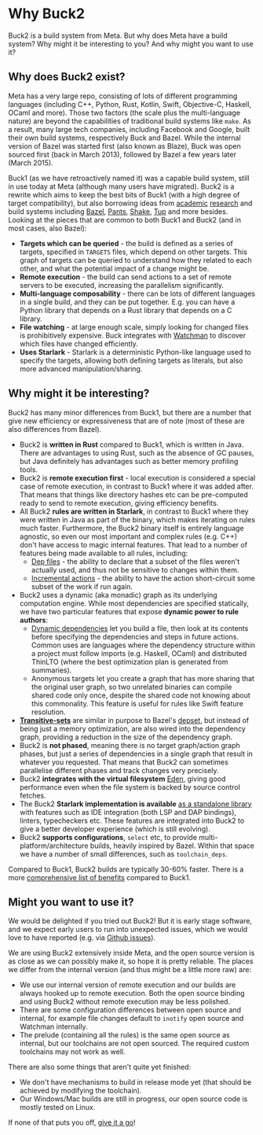 # Why Buck2

Buck2 is a build system from Meta. But why does Meta have a build system? Why might it be interesting to you? And why might you want to use it?

## Why does Buck2 exist?

Meta has a very large repo, consisting of lots of different programming languages (including C++, Python, Rust, Kotlin, Swift, Objective-C, Haskell, OCaml and more). Those two factors (the scale plus the multi-language nature) are beyond the capabilities of traditional build systems like `make`. As a result, many large tech companies, including Facebook and Google, built their own build systems, respectively Buck and Bazel. While the internal version of Bazel was started first (also known as Blaze), Buck was open sourced first (back in March 2013), followed by Bazel a few years later (March 2015).

Buck1 (as we have retroactively named it) was a capable build system, still in use today at Meta (although many users have migrated). Buck2 is a rewrite which aims to keep the best bits of Buck1 (with a high degree of target compatibility), but also borrowing ideas from [academic](https://ndmitchell.com/#shake_10_sep_2012) [research](https://ndmitchell.com/#shake_21_apr_2020) and build systems including [Bazel](https://bazel.build/), [Pants](https://www.pantsbuild.org/), [Shake](https://shakebuild.com/), [Tup](https://gittup.org/tup/) and more besides. Looking at the pieces that are common to both Buck1 and Buck2 (and in most cases, also Bazel):

* **Targets which can be queried** - the build is defined as a series of targets, specified in `TARGETS` files, which depend on other targets. This graph of targets can be queried to understand how they related to each other, and what the potential impact of a change might be.
* **Remote execution** - the build can send actions to a set of remote servers to be executed, increasing the parallelism significantly.
* **Multi-language composability** - there can be lots of different languages in a single build, and they can be put together. E.g. you can have a Python library that depends on a Rust library that depends on a C library.
* **File watching** - at large enough scale, simply looking for changed files is prohibitively expensive. Buck integrates with [Watchman](https://facebook.github.io/watchman/) to discover which files have changed efficiently.
* **Uses Starlark** - Starlark is a deterministic Python-like language used to specify the targets, allowing both defining targets as literals, but also more advanced manipulation/sharing.

## Why might it be interesting?

Buck2 has many minor differences from Buck1, but there are a number that give new efficiency or expressiveness that are of note (most of these are also differences from Bazel).

* Buck2 is **written in Rust** compared to Buck1, which is written in Java. There are advantages to using Rust, such as the absence of GC pauses, but Java definitely has advantages such as better memory profiling tools.
* Buck2 is **remote execution first** - local execution is considered a special case of remote execution, in contrast to Buck1 where it was added after. That means that things like directory hashes etc can be pre-computed ready to send to remote execution, giving efficiency benefits.
* All Buck2 **rules are written in Starlark**, in contrast to Buck1 where they were written in Java as part of the binary, which makes iterating on rules much faster. Furthermore, the Buck2 binary itself is entirely language agnostic, so even our most important and complex rules (e.g. C++) don't have access to magic internal features. That lead to a number of features being made available to all rules, including:
    * [Dep files](rule_authors/dep_files.md) - the ability to declare that a subset of the files weren't actually used, and thus not be sensitive to changes within them.
    * [Incremental actions](rule_authors/incremental_actions.md) - the ability to have the action short-circuit some subset of the work if run again.
* Buck2 uses a dynamic (aka monadic) graph as its underlying computation engine. While most dependencies are specified statically, we have two particular features that expose **dynamic power to rule authors**:
    * [Dynamic dependencies](rule_authors/dynamic_dependencies.md) let you build a file, then look at its contents before specifying the dependencies and steps in future actions. Common uses are languages where the dependency structure within a project must follow imports (e.g. Haskell, OCaml) and distributed ThinLTO (where the best optimization plan is generated from summaries).
    * Anonymous targets let you create a graph that has more sharing that the original user graph, so two unrelated binaries can compile shared code only once, despite the shared code not knowing about this commonality. This feature is useful for rules like Swift feature resolution.
* **[Transitive-sets](rule_authors/transitive_sets.md)** are similar in purpose to Bazel's [depset](https://bazel.build/rules/lib/depset), but instead of being just a memory optimization, are also wired into the dependency graph, providing a reduction in the size of the dependency graph.
* Buck2 is **not phased**, meaning there is no target graph/action graph phases, but just a series of dependencies in a single graph that result in whatever you requested. That means that Buck2 can sometimes parallelise different phases and track changes very precisely.
* Buck2 **integrates with the virtual filesystem** [Eden](https://github.com/facebook/sapling), giving good performance even when the file system is backed by source control fetches.
* The Buck2 **Starlark implementation is available** [as a standalone library](https://developers.facebook.com/blog/post/2021/04/08/rust-starlark-library/) with features such as IDE integration (both LSP and DAP bindings), linters, typecheckers etc. These features are integrated into Buck2 to give a better developer experience (which is still evolving).
* Buck2 **supports configurations**, `select` etc, to provide multi-platform/architecture builds, heavily inspired by Bazel. Within that space we have a number of small differences, such as `toolchain_deps`.

Compared to Buck1, Buck2 builds are typically 30-60% faster. There is a more [comprehensive list of benefits](benefits.md) compared to Buck1.

## Might you want to use it?

We would be delighted if you tried out Buck2! But it is early stage software, and we expect early users to run into unexpected issues, which we would love to have reported (e.g. via [Github issues](https://github.com/facebookincubator/buck2/issues)).

We are using Buck2 extensively inside Meta, and the open source version is as close as we can possibly make it, so hope it is pretty reliable. The places we differ from the internal version (and thus might be a little more raw) are:

* We use our internal version of remote execution and our builds are always hooked up to remote execution. Both the open source binding and using Buck2 without remote execution may be less polished.
* There are some configuration differences between open source and internal, for example file changes default to `inotify` open source and Watchman internally.
* The prelude (containing all the rules) is the same open source as internal, but our toolchains are not open sourced. The required custom toolchains may not work as well.

There are also some things that aren't quite yet finished:

* We don't have mechanisms to build in release mode yet (that should be achieved by modifying the toolchain).
* Our Windows/Mac builds are still in progress, our open source code is mostly tested on Linux.

If none of that puts you off, [give it a go](getting_started.md)!
